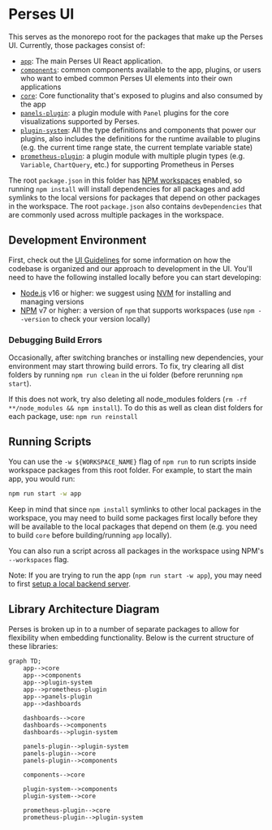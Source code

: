 # Perses UI

This serves as the monorepo root for the packages that make up the Perses UI.
Currently, those packages consist of:

- [`app`](./app): The main Perses UI React application.
- [`components`](./components): common components available to the app, plugins, or users who want to embed common Perses UI elements into their own applications
- [`core`](./core): Core functionality that's exposed to plugins and also
  consumed by the app
- [`panels-plugin`](./panels-plugin): a plugin module with `Panel` plugins for
  the core visualizations supported by Perses.
- [`plugin-system`](./plugin-system): All the type definitions and components that power our plugins, also includes the definitions for the runtime available to plugins (e.g. the current time range state, the current template variable state)
- [`prometheus-plugin`](./prometheus-plugin): a plugin module with multiple
  plugin types (e.g. `Variable`, `ChartQuery`, etc.) for supporting Prometheus
  in Perses

The root `package.json` in this folder has
[NPM workspaces](https://docs.npmjs.com/cli/v7/using-npm/workspaces) enabled,
so running `npm install` will install dependencies for all packages and add
symlinks to the local versions for packages that depend on other packages in
the workspace. The root `package.json` also contains `devDependencies` that
are commonly used across multiple packages in the workspace.

## Development Environment

First, check out the [UI Guidelines](./ui-guidelines.md) for some information
on how the codebase is organized and our approach to development in the UI.
You'll need to have the following installed locally before you can start
developing:

- [Node.js](https://nodejs.org/) v16 or higher: we suggest using [NVM](https://github.com/nvm-sh/nvm) for installing
  and managing versions
- [NPM](https://npmjs.com/) v7 or higher: a version of `npm` that supports workspaces (use
  `npm --version` to check your version locally)

### Debugging Build Errors

Occasionally, after switching branches or installing new dependencies, your environment may start throwing build errors. To fix, try clearing all dist folders by running `npm run clean` in the ui folder (before rerunning `npm start`).

If this does not work, try also deleting all node_modules folders (`rm -rf **/node_modules && npm install`). To do this as well as clean dist folders for each package, use: `npm run reinstall`

## Running Scripts

You can use the `-w ${WORKSPACE_NAME}` flag of `npm run` to run scripts inside
workspace packages from this root folder. For example, to start the main app,
you would run:

```sh
npm run start -w app
```

Keep in mind that since `npm install` symlinks to other local packages in the
workspace, you may need to build some packages first locally before they will
be available to the local packages that depend on them (e.g. you need to build
`core` before building/running `app` locally).

You can also run a script across all packages in the workspace using NPM's
`--workspaces` flag.

Note: If you are trying to run the app (`npm run start -w app`), you may need to first [setup a local backend server](https://github.com/perses/perses/blob/main/CONTRIBUTING.md).

## Library Architecture Diagram

Perses is broken up in to a number of separate packages to allow for flexibility when embedding functionality. Below is the current structure of these libraries:

```mermaid
graph TD;
    app-->core
    app-->components
    app-->plugin-system
    app-->prometheus-plugin
    app-->panels-plugin
    app-->dashboards

    dashboards-->core
    dashboards-->components
    dashboards-->plugin-system

    panels-plugin-->plugin-system
    panels-plugin-->core
    panels-plugin-->components

    components-->core

    plugin-system-->components
    plugin-system-->core

    prometheus-plugin-->core
    prometheus-plugin-->plugin-system
```
